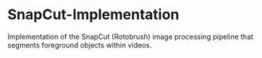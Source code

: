 # SnapCut-Implementation
Implementation of the SnapCut (Rotobrush) image processing pipeline that segments foreground objects within videos.
